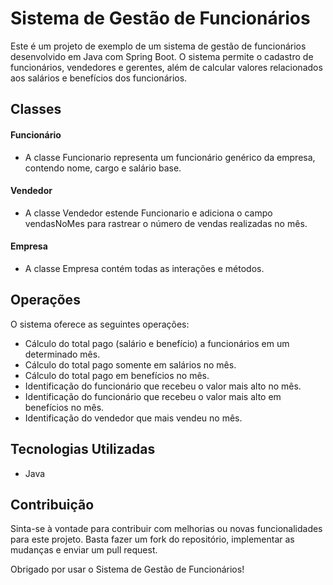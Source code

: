 # Sistema de Gestão de Funcionários

Este é um projeto de exemplo de um sistema de gestão de funcionários desenvolvido em Java com Spring Boot. O sistema
permite o cadastro de funcionários, vendedores e gerentes, além de calcular valores relacionados aos salários e
benefícios dos funcionários.

## Classes

#### Funcionário

- A classe Funcionario representa um funcionário genérico da empresa, contendo nome, cargo e salário base.

#### Vendedor

- A classe Vendedor estende Funcionario e adiciona o campo vendasNoMes para rastrear o número de vendas
  realizadas no
  mês.

#### Empresa

- A classe Empresa contém todas as interações e métodos.

## Operações

O sistema oferece as seguintes operações:

- Cálculo do total pago (salário e benefício) a funcionários em um determinado mês.
- Cálculo do total pago somente em salários no mês.
- Cálculo do total pago em benefícios no mês.
- Identificação do funcionário que recebeu o valor mais alto no mês.
- Identificação do funcionário que recebeu o valor mais alto em benefícios no mês.
- Identificação do vendedor que mais vendeu no mês.

## Tecnologias Utilizadas

- Java

## Contribuição

Sinta-se à vontade para contribuir com melhorias ou novas funcionalidades para este projeto. Basta fazer um fork do
repositório, implementar as mudanças e enviar um pull request.

Obrigado por usar o Sistema de Gestão de Funcionários!
